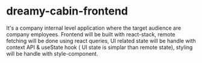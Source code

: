 # dreamy-cabin-frontend
It's a company internal level application where the target audience are company employees. Frontend will be built with react-stack, remote fetching will be done using react queries,  UI related state will be handle with context API &amp; useState hook ( UI state is simplar than remote state), styling will be handle with style-component.
